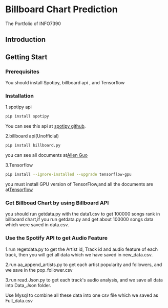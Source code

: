 # Billboard Chart Prediction
The Portfolio of INFO7390
## Introduction

## Getting Start

### Prerequisites
You should install Spotipy, billboard api , and Tensorflow

### Installation
1.spotipy api
```bash
pip install spotipy
```
You can see this api at [spotipy github](https://github.com/plamere/spotipy).

2.billboard api(Unofficial)
```bash
pip install billboard.py
```
you can see all documents at[Allen Guo](https://github.com/guoguo12/billboard-charts)

3.Tensorflow
```bash
pip install --ignore-installed --upgrade tensorflow-gpu 
```
you must install GPU version of TensorFlow,and all the documents are at[Tensorflow](https://www.tensorflow.org/?hl=zh-cn)

### Get Billboad Chart by using Billboard API
you should run getdata.py with the data1.csv to get 100000 songs rank in billboard chart,if you run getdata.py and get about 100000 songs data which were saved in data.csv.

### Use the Spotify API to get Audio Feature
1.run regetdata.py to get the Artist id, Track id and audio feature of each track, then you will get all data which we have saved in new_data.csv. 

2.run aa_append_artists.py to get each artist popularity and followers, and we save in the pop_follower.csv

3.run read.Json.py to get each track's audio analysis, and we save all data into Data_Json folder.

Use Mysql to combine all these data into one csv file which we saved as Full_data.csv
